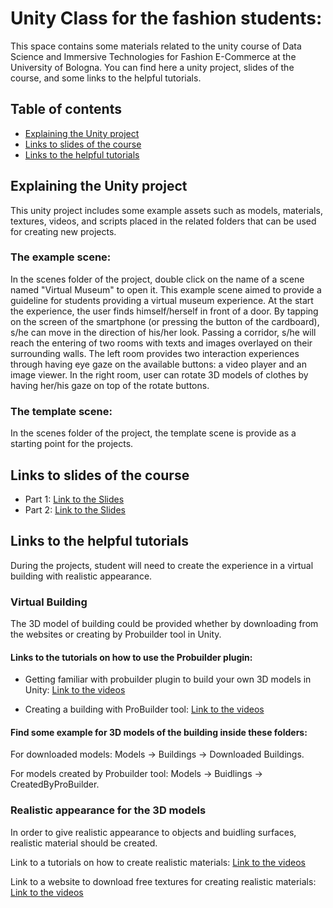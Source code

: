 # Unity Class for the fashion students:
This space contains some materials related to the unity course of Data Science and Immersive Technologies for Fashion E-Commerce at the University of Bologna. You can find here a unity project, slides of the course, and some links to the helpful tutorials. 

## Table of contents
* [Explaining the Unity project](#Explanation)
* [Links to slides of the course](#slides)
* [Links to the helpful tutorials](#Tutorials)

## Explaining the Unity project

This unity project includes some example assets such as models, materials, textures, videos, and scripts placed in the related folders that can be used for creating new projects. 

### The example scene:

In the scenes folder of the project, double click on the name of a scene named "Virtual Museum" to open it. This example scene aimed to provide a guideline for students providing a virtual museum experience. At the start the experience, the user finds himself/herself in front of a door. By tapping on the screen of the smartphone (or pressing the button of the cardboard), s/he can move in the direction of his/her look. Passing a corridor, s/he will reach the entering of two rooms with texts and images overlayed on their surrounding walls. The left room provides two interaction experiences through having eye gaze on the available buttons: a video player and an image viewer. In the right room, user can rotate 3D models of clothes by having her/his gaze on top of the rotate buttons.

### The template scene:

In the scenes folder of the project, the template scene is provide as a starting point for the projects.

## Links to slides of the course
* Part 1: [Link to the Slides](https://docs.google.com/presentation/d/1jW5Lnh7VeGfh6XpTCF8-IT86O99VvfY1ZAJkn-QAXBc/edit#slide=id.p1)
* Part 2: [Link to the Slides](https://docs.google.com/presentation/d/1MviPBiGDc32lQsXaDWD6mC8Bp6P_6Hm-nanf_po6opo/edit#slide=id.p34)

	
## Links to the helpful tutorials
During the projects, student will need to create the experience in a virtual building with realistic appearance.


### Virtual Building

The 3D model of building could be provided whether by downloading from the websites or creating by Probuilder tool in Unity. 

#### Links to the tutorials on how to use the Probuilder plugin:

* Getting familiar with probuilder plugin to build your own 3D models in Unity: [Link to the videos](https://www.youtube.com/watch?v=MQ5GZq6vj5M&list=PLVpxoFqeUjC8WPHfE2eupQLlUoHrqeK6l&ab_channel=IndieGameHustle)

* Creating a building with ProBuilder tool: [Link to the videos](https://www.youtube.com/watch?v=LDbwQ9ngExU&ab_channel=IndieGameHustle)


#### Find some example for 3D models of the building inside these folders: 

For downloaded models: Models -> Buildings -> Downloaded Buildings. 

For models created by Probuilder tool: Models -> Buidlings -> CreatedByProBuilder.



### Realistic appearance for the 3D models

In order to give realistic appearance to objects and buidling surfaces, realistic material should be created.

Link to a tutorials  on how to create realistic materials: [Link to the videos](https://www.youtube.com/watch?v=aiTl7B2xTmA)

Link to a website to download free textures for creating realistic materials: [Link to the videos](https://polyhaven.com/)

